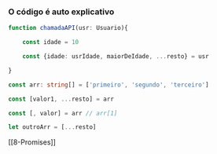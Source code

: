 ### O código é auto explicativo
```ts
function chamadaAPI(usr: Usuario){

    const idade = 10

    const {idade: usrIdade, maiorDeIdade, ...resto} = usr

}

const arr: string[] = ['primeiro', 'segundo', 'terceiro']

const [valor1, ...resto] = arr

const [, valor] = arr // arr[1]

let outroArr = [...resto]
```
[[8-Promises]]